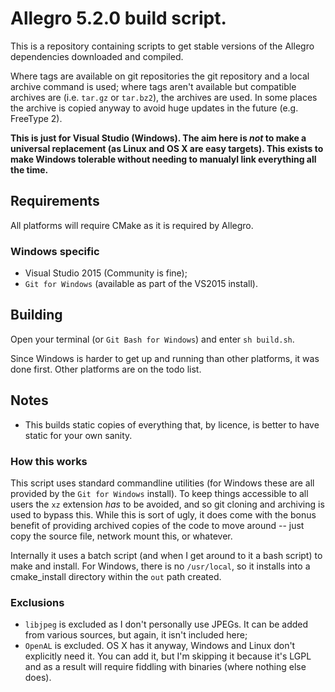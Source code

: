 # Allegro 5.2.0 build script.

This is a repository containing scripts to get stable versions of the Allegro dependencies downloaded and compiled.

Where tags are available on git repositories the git repository and a local archive command is used; where tags aren't available but compatible archives are (i.e. `tar.gz` or `tar.bz2`), the archives are used.  In some places the archive is copied anyway to avoid huge updates in the future (e.g. FreeType 2).

**This is just for Visual Studio (Windows).  The aim here is *not* to make a universal replacement (as Linux and OS X are easy targets).  This exists to make Windows tolerable without needing to manualyl link everything all the time.**

## Requirements

All platforms will require CMake as it is required by Allegro.

### Windows specific
  * Visual Studio 2015 (Community is fine);
  * `Git for Windows` (available as part of the VS2015 install).

## Building

Open your terminal (or `Git Bash for Windows`) and enter `sh build.sh`.

Since Windows is harder to get up and running than other platforms, it was done first.  Other platforms are on the todo list.

## Notes

  * This builds static copies of everything that, by licence, is better to have static for your own sanity.

### How this works

This script uses standard commandline utilities (for Windows these are all provided by the `Git for Windows` install).  To keep things accessible to all users the `xz` extension *has* to be avoided, and so git cloning and archiving is used to bypass this.  While this is sort of ugly, it does come with the bonus benefit of providing archived copies of the code to move around -- just copy the source file, network mount this, or whatever.

Internally it uses a batch script (and when I get around to it a bash script) to make and install.  For Windows, there is no `/usr/local`, so it installs into a cmake_install directory within the `out` path created.

### Exclusions
  * `libjpeg` is excluded as I don't personally use JPEGs.  It can be added from various sources, but again, it isn't included here;
  * `OpenAL` is excluded.  OS X has it anyway, Windows and Linux don't explicitly need it.  You can add it, but I'm skipping it because it's LGPL and as a result will require fiddling with binaries (where nothing else does).